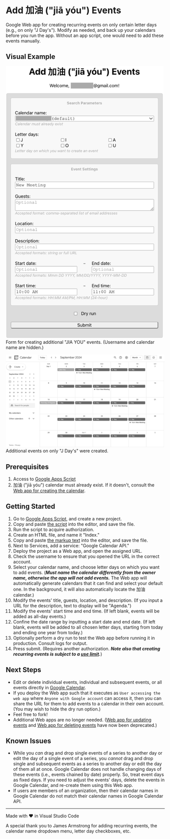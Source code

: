 # Add 加油 ("jiā yóu") Events

Google Web app for creating recurring events on only certain letter days (e.g., on only "J Day's"). Modify as needed, and back up your calendars before you run the app. Without an app script, one would need to add these events manually.

## Visual Example

<img src="screenshots/calendarForm.png" alt="screenshot of calendar form" width="500"><br>Form for creating additional "JIA YOU" events. (Username and calendar name are hidden.)

<img src="screenshots/calendar.png" alt="screenshot of calendar" width="800"><br>Additional events on only "J Day's" were created.

## Prerequisites

1. Access to [Google Apps Script](https://script.google.com/)
2. 加油 ("jiā yóu") calendar must already exist. If it doesn't, consult the [Web app for creating the calendar](https://github.com/saegl5/jiayou_create_calendar).

## Getting Started

1. Go to [Google Apps Script](https://script.google.com/), and create a new project.
2. Copy and paste [the script](./Code.gs) into the editor, and save the file.
3. Run the script to acquire authorization.
4. Create an HTML file, and name it "Index."
5. Copy and paste [the markup text](./Index.html) into the editor, and save the file.
6. Next to Services, add a service: "Google Calendar API."
7. Deploy the project as a Web app, and open the assigned URL.
8. Check the username to ensure that you opened the URL in the correct account.
9. Select your calendar name, and choose letter days on which you want to add events. (**_Must name the calendar differently from the owner name, otherwise the app will not add events._** The Web app will automatically generate calendars that it can find and select your default one. In the background, it will also automatically locate the 加油 calendar.)
10. Modify the events' title, guests, location, and description. (If you input a URL for the description, text to display will be "Agenda.")
11. Modify the events' start time and end time. (If left blank, events will be added as all-day events.)
12. Confine the date range by inputting a start date and end date. (If left blank, events will be added to all chosen letter days, starting from today and ending one year from today.)
13. Optionally perform a dry run to test the Web app before running it in production. Consult logs for output.
14. Press submit. (Requires another authorization. **_Note also that creating recurring events is subject to a [use limit](https://support.google.com/calendar/answer/37115)._**)

## Next Steps

- Edit or delete individual events, individual and subsequent events, or all events directly in [Google Calendar](https://calendar.google.com/calendar/).
- If you deploy the Web app such that it executes as `User accessing the web app` where `Anyone with Google account` can access it, then you can share the URL for them to add events to a calendar in their own account. (You may wish to hide the dry run option.)
- Feel free to fork!
- Additional Web apps are no longer needed. ([Web app for updating events](https://github.com/saegl5/jiayou_update_events) and [Web app for deleting events](https://github.com/saegl5/jiayou_delete_events) have now been deprecated.)

## Known Issues

- While you _can_ drag and drop single events of a series to another day or edit the day of a single event of a series, you _cannot_ drag and drop single and subsequent events as a series to another day or edit the day of them all at once. Google Calendar does not handle changing days of these events (i.e., events chained by date) properly. So, treat event days as fixed days. If you need to adjust the events' days, delete the events in Google Calendar, and re-create them using this Web app.
- If users are members of an organization, then their calendar names in Google Calendar do not match their calendar names in Google Calendar API.

<hr>
Made with &heartsuit; in Visual Studio Code

<br>

A special thank you to James Armstrong for adding recurring events, the calendar name dropdown menu, letter day checkboxes, etc.
